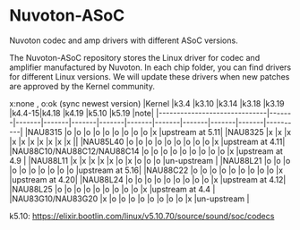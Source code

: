 # Nuvoton-ASoC
Nuvoton codec and amp drivers with different ASoC versions.

The Nuvoton-ASoC repository stores the Linux driver for codec and amplifier manufactured by Nuvoton. In each chip folder, you can find drivers for different Linux versions. We will update these drivers when new patches are approved by the Kernel community.

x:none , o:ok (sync newest version)
|Kernel                        |k3.4   |k3.10  |k3.14  |k3.18  |k3.19  |k4.4-15|k4.18  |k4.19  |k5.10  |k5.19  |note|
|------------------------------|-------|-------|-------|-------|-------|-------|-------|-------|-------|-------|----------|
|NAU8315                       |o      |o      |o      |o      |o      |o      |o      |o      |o      |x      |upstream at 5.11|
|NAU8325                       |x      |x      |x      |x      |x      |x      |x      |x      |x      |x      ||
|NAU85L40                      |o      |o      |o      |o      |o      |o      |o      |o      |o      |x      |upstream at 4.11|
|NAU88C10/NAU88C12/NAU88C14    |o      |o      |o      |o      |o      |o      |o      |o      |o      |x      |upstream at 4.9 |
|NAU88L11                      |x      |x      |x      |x      |x      |o      |x      |o      |o      |o      |un-upstream     |
|NAU88L21                      |o      |o      |o      |o      |o      |o      |o      |o      |o      |o      |upstream at 5.16|
|NAU88C22                      |o      |o      |o      |o      |o      |o      |o      |o      |o      |x      |upstream at 4.20|
|NAU88L24                      |o      |o      |o      |o      |o      |o      |o      |o      |o      |x      |upstream at 4.12|
|NAU88L25                      |o      |o      |o      |o      |o      |o      |o      |o      |o      |x      |upstream at 4.4 |
|NAU83G10/NAU83G20             |x      |o      |o      |o      |o      |o      |o      |o      |o      |x      |un-upstream     |

k5.10: https://elixir.bootlin.com/linux/v5.10.70/source/sound/soc/codecs
